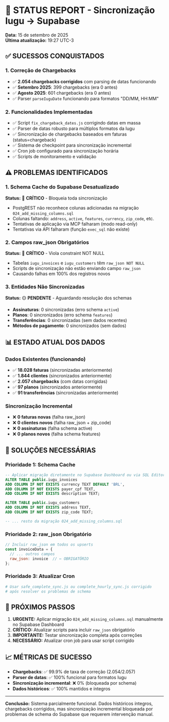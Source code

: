 # 🎯 STATUS REPORT - Sincronização Iugu → Supabase

**Data:** 15 de setembro de 2025  
**Última atualização:** 19:27 UTC-3

## ✅ SUCESSOS CONQUISTADOS

### 1. Correção de Chargebacks
- ✅ **2.054 chargebacks corrigidos** com parsing de datas funcionando
- ✅ **Setembro 2025**: 399 chargebacks (era 0 antes)
- ✅ **Agosto 2025**: 601 chargebacks (era 0 antes)
- ✅ Parser `parseIuguDate` funcionando para formatos "DD/MM, HH:MM"

### 2. Funcionalidades Implementadas
- ✅ Script `fix_chargeback_dates.js` corrigindo datas em massa
- ✅ Parser de datas robusto para múltiplos formatos da Iugu
- ✅ Sincronização de chargebacks baseados em faturas (status=chargeback)
- ✅ Sistema de checkpoint para sincronização incremental
- ✅ Cron job configurado para sincronização horária
- ✅ Scripts de monitoramento e validação

## ⚠️ PROBLEMAS IDENTIFICADOS

### 1. Schema Cache do Supabase Desatualizado
**Status:** 🔴 **CRÍTICO** - Bloqueia toda sincronização

- PostgREST não reconhece colunas adicionadas na migração `024_add_missing_columns.sql`
- Colunas faltando: `address`, `active`, `features`, `currency`, `zip_code`, etc.
- Tentativas de aplicação via MCP falharam (modo read-only)
- Tentativas via API falharam (função `exec_sql` não existe)

### 2. Campos raw_json Obrigatórios
**Status:** 🔴 **CRÍTICO** - Viola constraint NOT NULL

- Tabelas `iugu_invoices` e `iugu_customers` têm `raw_json NOT NULL`
- Scripts de sincronização não estão enviando campo `raw_json`
- Causando falhas em 100% dos registros novos

### 3. Entidades Não Sincronizadas
**Status:** 🟡 **PENDENTE** - Aguardando resolução dos schemas

- **Assinaturas**: 0 sincronizadas (erro schema `active`)
- **Planos**: 0 sincronizados (erro schema `features`) 
- **Transferências**: 0 sincronizadas (sem dados recentes)
- **Métodos de pagamento**: 0 sincronizados (sem dados)

## 📊 ESTADO ATUAL DOS DADOS

### Dados Existentes (funcionando)
- ✅ **18.028 faturas** (sincronizadas anteriormente)
- ✅ **1.844 clientes** (sincronizados anteriormente)
- ✅ **2.057 chargebacks** (com datas corrigidas)
- ✅ **97 planos** (sincronizados anteriormente)
- ✅ **91 transferências** (sincronizadas anteriormente)

### Sincronização Incremental
- ❌ **0 faturas novas** (falha raw_json)
- ❌ **0 clientes novos** (falha raw_json + zip_code)
- ❌ **0 assinaturas** (falha schema active)
- ❌ **0 planos novos** (falha schema features)

## 🔧 SOLUÇÕES NECESSÁRIAS

### Prioridade 1: Schema Cache
```sql
-- Aplicar migração diretamente no Supabase Dashboard ou via SQL Editor
ALTER TABLE public.iugu_invoices 
ADD COLUMN IF NOT EXISTS currency TEXT DEFAULT 'BRL',
ADD COLUMN IF NOT EXISTS payer_cpf TEXT,
ADD COLUMN IF NOT EXISTS description TEXT;

ALTER TABLE public.iugu_customers 
ADD COLUMN IF NOT EXISTS address TEXT,
ADD COLUMN IF NOT EXISTS zip_code TEXT;

-- ... resto da migração 024_add_missing_columns.sql
```

### Prioridade 2: raw_json Obrigatório
```javascript
// Incluir raw_json em todos os upserts
const invoiceData = {
  // ... outros campos
  raw_json: invoice  // ← OBRIGATÓRIO
};
```

### Prioridade 3: Atualizar Cron
```bash
# Usar safe_complete_sync.js ou complete_hourly_sync.js corrigido
# após resolver os problemas de schema
```

## 🎯 PRÓXIMOS PASSOS

1. **URGENTE:** Aplicar migração `024_add_missing_columns.sql` manualmente no Supabase Dashboard
2. **CRÍTICO:** Atualizar scripts para incluir `raw_json` obrigatório  
3. **IMPORTANTE:** Testar sincronização completa após correções
4. **NECESSÁRIO:** Atualizar cron job para usar script corrigido

## 📈 MÉTRICAS DE SUCESSO

- **Chargebacks**: ✅ 99.9% de taxa de correção (2.054/2.057)
- **Parser de datas**: ✅ 100% funcional para formatos Iugu
- **Sincronização incremental**: ❌ 0% (bloqueada por schema)
- **Dados históricos**: ✅ 100% mantidos e íntegros

---

**Conclusão:** Sistema parcialmente funcional. Dados históricos íntegros, chargebacks corrigidos, mas sincronização incremental bloqueada por problemas de schema do Supabase que requerem intervenção manual.
